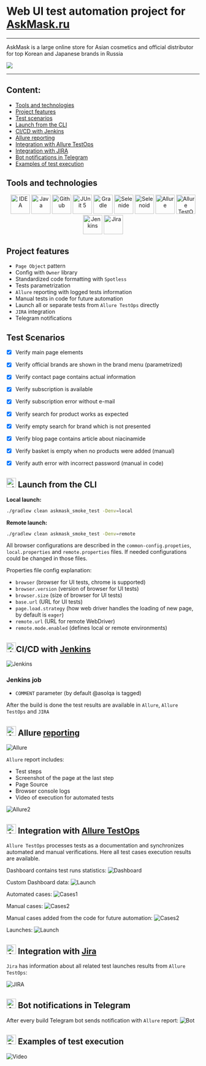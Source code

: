 # Web UI test automation project for [AskMask.ru](http://askmask.ru)

---

AskMask is a large online store for Asian cosmetics and official distributor for top Korean and Japanese 
brands in Russia

<a href="http://askmask.ru"><img src="./media/askmask_logo.png"/></a>

---


## Content:

- <a href="#tools">Tools and technologies</a>
- <a href="#facts">Project features</a>
- <a href="#scenarios">Test scenarios</a>
- <a href="#cli">Launch from the CLI</a>
- <a href="#jenkins">CI/CD with Jenkins</a>
- <a href="#allure">Allure reporting</a>
- <a href="#allure-testops">Integration with Allure TestOps</a>
- <a href="#jira">Integration with JIRA</a>
- <a href="#telegram">Bot notifications in Telegram</a>
- <a href="#video">Examples of test execution</a>


<a id="tools"></a>
## Tools and technologies
<p align="center">
<a href="https://www.jetbrains.com/idea/"><img src="./media/logo/Idea.svg" width="50" height="50"  alt="IDEA"/></a>  
<a href="https://www.java.com/"><img src="./media/logo/java.svg" width="50" height="50"  alt="Java"/></a>  
<a href="https://github.com/"><img src="./media/logo/github.svg" width="50" height="50"  alt="Github"/></a>  
<a href="https://junit.org/junit5/"><img src="./media/logo/JUnit5.svg" width="50" height="50"  alt="JUnit 5"/></a>  
<a href="https://gradle.org/"><img src="./media/logo/Gradle.svg" width="50" height="50"  alt="Gradle"/></a>  
<a href="https://selenide.org/"><img src="./media/logo/Selenide.svg" width="50" height="50"  alt="Selenide"/></a>  
<a href="https://aerokube.com/selenoid/"><img src="./media/logo/Selenoid.svg" width="50" height="50"  alt="Selenoid"/></a>  
<a href="https://github.com/allure-framework/allure2"><img src="./media/logo/Allure.svg" width="50" height="50"  alt="Allure"/></a>
<a href="https://qameta.io/"><img src="./media/logo/AllureTestOps.svg" width="50" height="50"  alt="Allure TestOps"/></a>   
<a href="https://www.jenkins.io/"><img src="./media/logo/Jenkins.svg" width="50" height="50"  alt="Jenkins"/></a>  
<a href="https://www.atlassian.com/ru/software/jira/"><img src="./media/logo/JIRA.svg" width="50" height="50"  alt="Jira"/></a>
</p>

<a id="facts"></a>
## Project features
* `Page Object` pattern
* Config with `Owner` library
* Standardized code formatting with `Spotless` 
* Tests parametrization
* `Allure` reporting with logged tests information
* Manual tests in code for future automation
* Launch all or separate tests from `Allure TestOps` directly
* `JIRA` integration
* Telegram notifications

<a id="scenarios"></a>
## Test Scenarios
* [x] Verify main page elements
* [x] Verify official brands are shown in the brand menu (parametrized)
* [x] Verify contact page contains actual information
* [x] Verify subscription is available
* [x] Verify subscription error without e-mail
* [x] Verify search for product works as expected
* [x] Verify empty search for brand which is not presented 
* [x] Verify blog page contains article about niacinamide
* [x] Verify basket is empty when no products were added (manual)
* [x] Verify auth error with incorrect password (manual in code)



<a id="cli"></a>
## <img alt="cli" height="25" src="./media/logo/run.png" width="25"> Launch from the CLI

**Local launch:**
```bash  
./gradlew clean askmask_smoke_test -Denv=local
```

**Remote launch:**
```bash  
./gradlew clean askmask_smoke_test -Denv=remote
```

All browser configurations are described in the `common-config.propeties`, `local.properties` and `remote.properties` files.
If needed configurations could be changed in those files.

Properties file config explanation:
- `browser` (browser for UI tests, chrome is supported)
- `browser.version` (version of browser for UI tests)
- `browser.size` (size of browser for UI tests)
- `base.url` (URL for UI tests)
- `page.load.strategy` (how web driver handles the loading of new page, by default is `eager`)
- `remote.url` (URL for remote WebDriver)
- `remote.mode.enabled` (defines local or remote environments)

<a id="jenkins"></a>
## <img alt="Jenkins" height="25" src="./media/logo/Jenkins.svg" width="25"/></a><a name="CI/CD with Jenkins"></a>CI/CD with [Jenkins](https://jenkins.autotests.cloud/job/26-asolqa-allure-example/)</a>
<img alt="Jenkins" src="./media/reports/Jenkins.png"> 

### Jenkins job

- `COMMENT` parameter (by default @asolqa is tagged)

After the build is done the test results are available in `Allure`, `Allure TestOps` and `JIRA`

<a id="allure"></a>
## <img alt="Allure" height="25" src="./media/logo/Allure.svg" width="25"/></a> <a name="Allure"></a>Allure [reporting](https://jenkins.autotests.cloud/job/26-asolqa-allure-example/allure/)</a>
<img alt="Allure" src="./media/reports/AllureReportExample.png"> 

`Allure` report includes:
- Test steps
- Screenshot of the page at the last step
- Page Source
- Browser console logs
- Video of execution for automated tests

<img alt="Allure2" src="./media/reports/AllureReportExample2.png">

<a id="allure-testops"></a>
## <img alt="Allure" height="25" src="./media/logo/AllureTestOps.svg" width="25"/></a> Integration with <a target="_blank" href="https://allure.autotests.cloud/project/4273/dashboards">Allure TestOps</a>

`Allure TestOps` processes tests as a documentation and synchronizes automated and manual verifications. 
Here all test cases execution results are available. 

Dashboard contains test runs statistics:
<img alt="Dashboard" src="./media/reports/Dashboard.png">

Custom Dashboard data:
<img alt="Launch" src="./media/reports/TestOpsCustomDashboard.png">

Automated cases:
<img alt="Cases1" src="./media/reports/TestOpsAutomated.png">

Manual cases:
<img alt="Cases2" src="./media/reports/TestOpsManual.png">

Manual cases added from the code for future automation:
<img alt="Cases2" src="./media/reports/TestOpsManualCode.png">

Launches:
<img alt="Launch" src="./media/reports/Launches.png">



<a id="jira"></a>
## <img alt="Allure" height="25" src="./media/logo/JIRA.svg" width="25"/></a> Integration with <a target="_blank" href="https://jira.autotests.cloud/browse/HOMEWORK-1202">Jira</a>

`Jira` has information about all related test launches results from `Allure TestOps`:

<img alt="JIRA" src="./media/reports/JIRA.png">

<a id="telegram"></a>
## <img alt="Allure" height="25" src="./media/logo/Telegram.svg" width="25"/></a> Bot notifications in Telegram
After every build Telegram bot sends notification with `Allure` report:
<img alt="Bot" src="./media/reports/Telegram_screen.png"> 

<a id="video"></a>
## <img alt="Selenoid" height="25" src="./media/logo/Selenoid.svg" width="25"/></a> Examples of test execution
<img alt="Video" src="./media/video/Subscription_video.gif"> 








